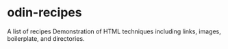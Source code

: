 # odin-recipes
A list of recipes
Demonstration of HTML techniques including links, images, boilerplate,
and directories.
